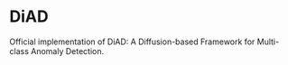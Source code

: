 # DiAD
Official implementation of DiAD: A Diffusion-based Framework for Multi-class Anomaly Detection.
